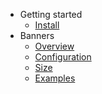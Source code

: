 - Getting started
    - [Install](install.md)
- Banners
    - [Overview](banners/)
    - [Configuration](banners/config.md)
    - [Size](banners/size.md)
    - [Examples](banners/examples.md)